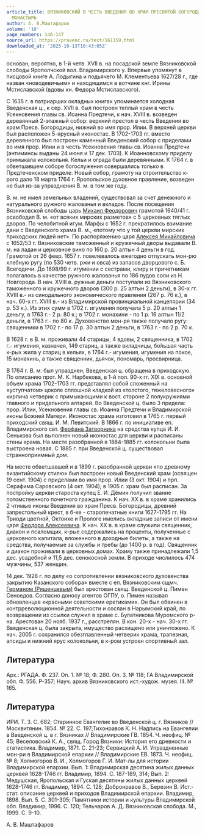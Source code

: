```yaml
---
article_title: ВЯЗНИКОВСКИЙ В ЧЕСТЬ ВВЕДЕНИЯ ВО ХРАМ ПРЕСВЯТОЙ БОГОРОДИЦЫ ЖЕНСКИЙ
  МОНАСТЫРЬ
author: А. В.Маштафаров
volume: '10'
page_numbers: 146-147
source_url: https://pravenc.ru/text/161159.html
downloaded_at: '2025-10-13T10:43:05Z'
---
```


основан, вероятно, в 1-й четв. XVII в. на посадской земле Вязниковской слободы Ярополчской вол. Владимирского у. Впервые упомянут в писцовой книге А. Лодыгина и подьячего М. Клементьева 1627/28 г., где назван «новодевичьим» и находящимся в вотчине кнг. Ирины Мстиславской (вдовы кн. Федора Мстиславского).

С 1635 г. в патриарших окладных книгах упоминается холодная Введенская ц., к сер. XVII в. был построен теплый храм в честь Усекновения главы св. Иоанна Предтечи, к нач. XVIII в. возведен деревянный 2-этажный собор: верхний престол в честь Введения во храм Пресв. Богородицы, нижний во имя прор. Илии. В верхней церкви был расположен 5-ярусный иконостас. В 1702-1703 гг. вместо деревянного был построен каменный Введенский собор с приделами во имя прор. Илии и в честь Усекновения главы св. Иоанна Предтечи (антиминсы выданы 24 июня и 17 дек. 1703). К Иоанновскому приделу примыкала колокольня. Кельи и ограда были деревянными. К 1764 г. в обветшавшем соборе богослужения совершались только в Предтеченском приделе. Новый собор, грамоту на строительство к-рого дало 18 марта 1764 г. Яропольское духовное правление, возведен не был из-за упразднения В. м. в том же году.

В. м. не имел земельных владений, существовал за счет денежного и натурального ружного жалованья и вкладов. После посещения Вязниковской слободы царь [Михаил Феодорович](<https://pravenc.ru/text/Михаил Феодорович.html>) грамотой 1640/41 г. освободил В. м. «от всяких мирских разметов» с 5 церковных тяглых дворов. По челобитной игум. Марфы с 1652 г. прекратилось взимание дани с Введенского храма В. м., «потому что у той церкви мирских приходских людей нет». По распоряжению царя [Алексея Михайловича](<https://pravenc.ru/text/Алексея Михайловича.html>) с 1652/53 г. Вязниковские таможенный и кружечный дворы выдавали В. м. на ладан и церковное вино по 160 р. 20 алтын 4 деньги в год. Грамотой от 26 февр. 1657 г. повелевалось ежегодно отпускать мон-рю хлебную ругу (по 530 четв. ржи и овса) из запасов дворцового с. Б. Всегодичи. До 1698/99 г. игумении с сестрами, клиру и причетникам полагалось в качестве ружного жалованья по 186 пудов соли из Н. Новгорода. В нач. XVIII в. ружные деньги поступали из Вязниковского таможенного и кружечного дворов (300 р. 25 алтын 2 деньги), в 30-х гг. XVIII в.- из синодального экономического правления (267 р. 76 к.), в нач. 60-х гг. XVIII в.- из Владимирской провинциальной канцелярии (34 р. 53 к.). Из этих сумм в 1702 г. игумения получала 5 р. 20 алтын 1 деньгу, в 1763 г.- 2 р. 80 к.; в 1702 г. монахини - по 1 р. 16 алтын 11/2 деньги, в 1763 г.- по 80 к. Духовенство мон-ря также получало ругу: священники в 1702 г.- по 17 р. 30 алтын 2 деньги, в 1763 г.- по 2 р. 70 к.

В 1628 г. в В. м. проживали 44 старицы, 4 вдовы, 2 священника, в 1702 г.- игумения, казначея, 149 стариц, а также вкладчицы, бо́льшая часть к-рых жила у стариц в кельях, в 1764 г.- игумения, игумения на покое, 15 монахинь, а также священник, дьячок, пономарь, просвирница.

В 1764 г. В. м. был упразднен, Введенская ц. обращена в приходскую. По описанию прот. М. К. Нарбекова, в 1-й пол. 90-х гг. XIX в. основной объем храма 1702-1703 гг. представлял собой сложенный на «уступчатом» цоколе сплошной кладкой из «толстого, тяжеловесного» кирпича четверик с примыкающими к вост. стороне 2 полукружиями главного и придельного алтарей. Во Введенской ц. было 3 придела: прор. Илии, Усекновения главы св. Иоанна Предтечи и Владимирской иконы Божией Матери. Иконостас храма изготовил в 1765 г. первый приходский свящ. И. М. Левитский. В 1866 г. по инициативе еп. Владимирского свт. [Феофана Затворника](<https://pravenc.ru/text/Феофана Затворника.html>) на средства купца И. И. Сенькова был выполнен новый иконостас для церкви и расписаны стены храма. На месте разобранной в 1884-1885 гг. колокольни была выстроена новая. С 1885 г. при Введенской ц. существовал странноприимный дом.

На месте обветшавшей и в 1899 г. разобранной церкви «по древнему византийскому стилю» был построен новый Введенский храм (освящен 19 сент. 1904) с приделами во имя прор. Илии (3 окт. 1904) и прп. Серафима Саровского (4 окт. 1904); в 1905 г. храм был расписан. За постройку церкви староста купец Е. И. Дёмин получил звание потомственного почетного гражданина. К нач. XX в. в храме хранились 2 чтимые иконы Введения во храм Пресв. Богородицы, древний запрестольный крест, в б-ке - старопечатные книги 1627-1795 гг. На Триоди цветной, Октоихе и Прологе имелись вкладные записи от имени царя [Феодора Алексеевича](<https://pravenc.ru/text/Феодор Алексеевич.html>). К нач. XX в. в храме служили священник, диакон и псаломщик, к-рые содержались на проценты, полученные с церковного капитала, вложенного в доходные билеты, а также на средства, получаемые за службы и требы (до 1400 р. в год). Священник и диакон проживали в церковных домах. Храму также принадлежали 1,5 дес. усадебной и 11,5 дес. сенокосной земли. В приходе числилось 474 мужчины, 537 женщин.

14 дек. 1928 г. по делу «о сопротивлении вязниковского духовенства закрытию Казанского собора» вместе с еп. Вязниковским сщмч. [Германом (Ряшенцевым)](<https://pravenc.ru/text/Германом (Ряшенцевым).html>) был арестован свящ. Введенской ц. Пимен Сеноедов. Согласно доносу агентов ОГПУ, о. Пимен называл обновленцев «красными советскими еретиками». Он был обвинен в контрреволюционной деятельности и сослан в Нарымский край, по возвращении из ссылки служил в храме с. Булатникова Муромского р-на. Арестован 20 нояб. 1937 г., расстрелян. В кон. 20-х - нач. 30-х гг. Введенская ц. была закрыта, имущество расхищено или уничтожено. К нач. 2005 г. сохранился обезглавленный четверик храма, трапезная, апсиды и нижний ярус колокольни, в к-ром устроен спортивный зал.

## Литература

Арх.: РГАДА. Ф. 237. Оп. 1. № 18; Ф. 280. Оп. 3. № 118; ГА Владимирской обл. Ф. 556. Р-357; Науч. архив Вязниковского ист.-худож. музея. III. № 165.

## Литература

ИРИ. Т. 3. С. 682; Старинное Евангелие во Введенской ц. г. Вязников // Москвитянин. 1854. № 22. С. 197;Тихонравов К. Н. Надпись на Евангелии в Введенской ц. в г. Вязниках // Владимирские ГВ. 1854. Ч. неофиц. № 45; Веселовский К. А., свящ. Город Вязники: История его древности и статистика. Владимир, 1871. С. 21-23; Сервицкий А. И. Упраздненные мон-ри в Владимирской епархии // Владимирские ЕВ. 1873. Ч. неофиц. № 8; Холмогоров В. И., Холмогоров Г. И. Мат-лы для истории Владимирской епархии. Вып. 1: Владимирская десятина жилых данных церквей 1628-1746 гг. Владимир, 1894. С. 187-189, 314; Вып. 2: Медушская, Яропольская и Гуская десятины жилых данных церквей 1628-1746 гг. Владимир, 1894. С. 128; Добронравов В., Березин В. Ист.-стат. описание церквей и приходов Владимирской епархии. Владимир, 1898. Вып. 5. С. 301-305; Памятники истории и культуры Владимирской обл. Владимир, 1996. С. 120; Тельчаров А. Д. Вязниковская слобода. М., 1999. С. 9-10.

А. В.  Маштафаров
